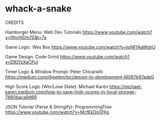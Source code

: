 # whack-a-snake

CREDITS

Hamburger Menu:
Web Dev Tutorials
https://www.youtube.com/watch?v=flItyHiDm7E&t=7s

Game Logic:
Wes Bos
https://www.youtube.com/watch?v=toNFfAaWghU

Game Design:
Code Grind
https://www.youtube.com/watch?v=D9ZfzXaCPuI

Timer Logic & Window Prompt:
Peter Chicarielli
https://medium.com/@peterchic/design-to-development-f4087b97ade0

High Score Logic (Win/Lose State):
Michael Karén
https://michael-karen.medium.com/how-to-save-high-scores-in-local-storage-7860baca9d68

JSON Tutorial (Parse & Stringify):
ProgrammingTree
https://www.youtube.com/watch?v=McfEkDsGfXg

